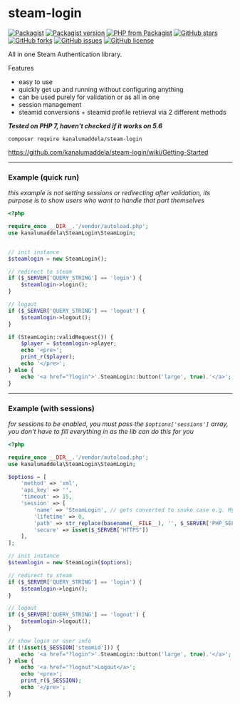 # steam-login

[![Packagist](https://img.shields.io/packagist/dt/kanalumaddela/steam-login.svg?style=flat-square)](https://packagist.org/packages/kanalumaddela/steam-login)
[![Packagist version](https://img.shields.io/packagist/v/kanalumaddela/steam-login.svg?style=flat-square)](https://packagist.org/packages/kanalumaddela/steam-login)
[![PHP from Packagist](https://img.shields.io/packagist/php-v/kanalumaddela/steam-login.svg?style=flat-square)]()
[![GitHub stars](https://img.shields.io/github/stars/kanalumaddela/steam-login.svg?style=flat-square)](https://github.com/kanalumaddela/steam-login/stargazers)
[![GitHub forks](https://img.shields.io/github/forks/kanalumaddela/steam-login.svg?style=flat-square)](https://github.com/kanalumaddela/steam-login/network)
[![GitHub issues](https://img.shields.io/github/issues/kanalumaddela/steam-login.svg?style=flat-square)](https://github.com/kanalumaddela/steam-login/issues)
[![GitHub license](https://img.shields.io/github/license/kanalumaddela/steam-login.svg?style=flat-square)](https://github.com/kanalumaddela/steam-login/blob/master/LICENSE)

All in one Steam Authentication library.
 
 Features
   - easy to use
   - quickly get up and running without configuring anything
   - can be used purely for validation or as all in one
   - session management
   - steamid conversions + steamid profile retrieval via 2 different methods
 
 ***Tested on PHP 7, haven't checked if it works on 5.6***

```
composer require kanalumaddela/steam-login
```
https://github.com/kanalumaddela/steam-login/wiki/Getting-Started

---

### Example (quick run)

*this example is not setting sessions or redirecting after validation, its purpose is to show users who want to handle that part themselves*

```php
<?php

require_once __DIR__.'/vendor/autoload.php';
use kanalumaddela\SteamLogin\SteamLogin;


// init instance
$steamlogin = new SteamLogin();

// redirect to steam
if ($_SERVER['QUERY_STRING'] == 'login') {
    $steamlogin->login();
}

// logout
if ($_SERVER['QUERY_STRING'] == 'logout') {
    $steamlogin->logout();
}

if (SteamLogin::validRequest()) {
    $player = $steamlogin->player;
    echo '<pre>';
    print_r($player);
    echo '</pre>';
} else {
    echo '<a href="?login">'.SteamLogin::button('large', true).'</a>';
}
```

---

### Example (with sessions)

*for sessions to be enabled, you must pass the `$options['sessions']` array, you don't have to fill everything in as the lib can do this for you*

```php
<?php

require_once __DIR__.'/vendor/autoload.php';
use kanalumaddela\SteamLogin\SteamLogin;

$options = [
    'method' => 'xml',
    'api_key' => '',
    'timeout' => 15,
    'session' => [
        'name' => 'SteamLogin', // gets converted to snake case e.g. My Site -> My_Site
        'lifetime' => 0,
        'path' => str_replace(basename(__FILE__), '', $_SERVER['PHP_SELF']),
        'secure' => isset($_SERVER["HTTPS"])
    ],
];

// init instance
$steamlogin = new SteamLogin($options);

// redirect to steam
if ($_SERVER['QUERY_STRING'] == 'login') {
    $steamlogin->login();
}

// logout
if ($_SERVER['QUERY_STRING'] == 'logout') {
    $steamlogin->logout();
}

// show login or user info
if (!isset($_SESSION['steamid'])) {
    echo '<a href="?login">'.SteamLogin::button('large', true).'</a>';
} else {
    echo '<a href="?logout">Logout</a>';
    echo '<pre>';
    print_r($_SESSION);
    echo '</pre>';
}
```